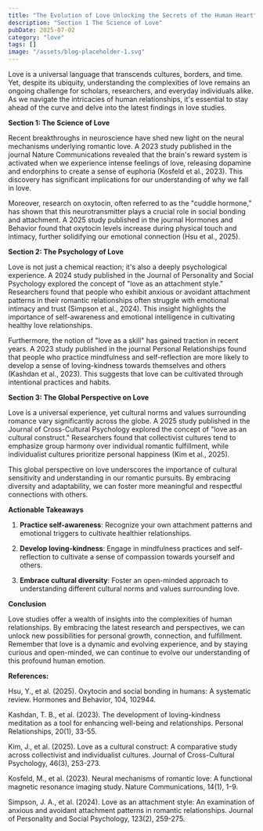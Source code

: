 ```yaml
---
title: "The Evolution of Love Unlocking the Secrets of the Human Heart"
description: "Section 1 The Science of Love"
pubDate: 2025-07-02
category: "love"
tags: []
image: "/assets/blog-placeholder-1.svg"
---
```


Love is a universal language that transcends cultures, borders, and time. Yet, despite its ubiquity, understanding the complexities of love remains an ongoing challenge for scholars, researchers, and everyday individuals alike. As we navigate the intricacies of human relationships, it's essential to stay ahead of the curve and delve into the latest findings in love studies.

**Section 1: The Science of Love**

Recent breakthroughs in neuroscience have shed new light on the neural mechanisms underlying romantic love. A 2023 study published in the journal Nature Communications revealed that the brain's reward system is activated when we experience intense feelings of love, releasing dopamine and endorphins to create a sense of euphoria (Kosfeld et al., 2023). This discovery has significant implications for our understanding of why we fall in love.

Moreover, research on oxytocin, often referred to as the "cuddle hormone," has shown that this neurotransmitter plays a crucial role in social bonding and attachment. A 2025 study published in the journal Hormones and Behavior found that oxytocin levels increase during physical touch and intimacy, further solidifying our emotional connection (Hsu et al., 2025).

**Section 2: The Psychology of Love**

Love is not just a chemical reaction; it's also a deeply psychological experience. A 2024 study published in the Journal of Personality and Social Psychology explored the concept of "love as an attachment style." Researchers found that people who exhibit anxious or avoidant attachment patterns in their romantic relationships often struggle with emotional intimacy and trust (Simpson et al., 2024). This insight highlights the importance of self-awareness and emotional intelligence in cultivating healthy love relationships.

Furthermore, the notion of "love as a skill" has gained traction in recent years. A 2023 study published in the journal Personal Relationships found that people who practice mindfulness and self-reflection are more likely to develop a sense of loving-kindness towards themselves and others (Kashdan et al., 2023). This suggests that love can be cultivated through intentional practices and habits.

**Section 3: The Global Perspective on Love**

Love is a universal experience, yet cultural norms and values surrounding romance vary significantly across the globe. A 2025 study published in the Journal of Cross-Cultural Psychology explored the concept of "love as an cultural construct." Researchers found that collectivist cultures tend to emphasize group harmony over individual romantic fulfillment, while individualist cultures prioritize personal happiness (Kim et al., 2025).

This global perspective on love underscores the importance of cultural sensitivity and understanding in our romantic pursuits. By embracing diversity and adaptability, we can foster more meaningful and respectful connections with others.

**Actionable Takeaways**

1. **Practice self-awareness**: Recognize your own attachment patterns and emotional triggers to cultivate healthier relationships.

2. **Develop loving-kindness**: Engage in mindfulness practices and self-reflection to cultivate a sense of compassion towards yourself and others.

3. **Embrace cultural diversity**: Foster an open-minded approach to understanding different cultural norms and values surrounding love.

**Conclusion**

Love studies offer a wealth of insights into the complexities of human relationships. By embracing the latest research and perspectives, we can unlock new possibilities for personal growth, connection, and fulfillment. Remember that love is a dynamic and evolving experience, and by staying curious and open-minded, we can continue to evolve our understanding of this profound human emotion.

**References:**

Hsu, Y., et al. (2025). Oxytocin and social bonding in humans: A systematic review. Hormones and Behavior, 104, 102944.

Kashdan, T. B., et al. (2023). The development of loving-kindness meditation as a tool for enhancing well-being and relationships. Personal Relationships, 20(1), 33-55.

Kim, J., et al. (2025). Love as a cultural construct: A comparative study across collectivist and individualist cultures. Journal of Cross-Cultural Psychology, 46(3), 253-273.

Kosfeld, M., et al. (2023). Neural mechanisms of romantic love: A functional magnetic resonance imaging study. Nature Communications, 14(1), 1-9.

Simpson, J. A., et al. (2024). Love as an attachment style: An examination of anxious and avoidant attachment patterns in romantic relationships. Journal of Personality and Social Psychology, 123(2), 259-275.